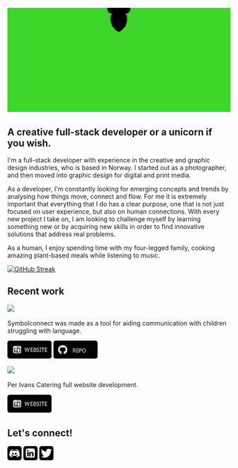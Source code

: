 
![](croppedheader.gif)

A creative full-stack developer or a unicorn if you wish.
---------------------------------------------------------

I'm a full-stack developer with experience in the creative and graphic design industries, who is based in Norway. I started out as a photographer, and then moved into graphic design for digital and print media. 

As a developer, I'm constantly looking for emerging concepts and trends by analysing how things move, connect and flow. For me it is extremely important that everything that I do has a clear purpose, one that is not just focused on user experience, but also on human connections. With every new project I take on, I am looking to challenge myself by learning something new or by acquiring new skills in order to find innovative solutions that address real problems.

As a human, I enjoy spending time with my four-legged family, cooking amazing plant-based meals while listening to music.

[![GitHub Streak](https://streak-stats.demolab.com?user=ninjanordbo&theme=github-dark&date_format=j%20M%5B%20Y%5D)](https://git.io/streak-stats)



Recent work
---------------------------------------------------------

![](symbolconnect.gif)

Symbolconnect was made as a tool for aiding communication with children struggling with language.

<p align="left"> </a> <a href="https://symbolconnect.netlify.app/about.html" target="_blank" rel="noreferrer"><img src="https://github.com/ninjanordbo/ninjanordbo/blob/main/website.svg" width="100" height="auto" /></a> <a </a> <a href="https://www.github.com/ninjanordbo/SymbolConnect" target="_blank" rel="noreferrer"><img src="https://github.com/ninjanordbo/ninjanordbo/blob/main/repo.svg" width="100" height="auto" /></a></p>

![](perivans-s.gif)

Per Ivans Catering full website development. 

<p align="left"> </a> <a href="https://www.perivanscatering.no" target="_blank" rel="noreferrer"><img src="https://github.com/ninjanordbo/ninjanordbo/blob/main/website.svg" width="100" height="auto" /></a> <a </a>

Let's connect!
---------------------------------------------------------

<p align="left"> </a> <a href="https://discord.com/users/ninjanordbo#9090" target="_blank" rel="noreferrer"><img src="https://github.com/ninjanordbo/ninjanordbo/blob/main/discord.svg" width="32" height="32" /></a> <a </a> <a href="https://www.linkedin.com/in/ninanordbo" target="_blank" rel="noreferrer"><img src="https://github.com/ninjanordbo/ninjanordbo/blob/main/linkedin.svg" width="32" height="32" /></a> <a href="https://www.twitter.com/ninjanordbo" target="_blank" rel="noreferrer"><img src="https://github.com/ninjanordbo/ninjanordbo/blob/main/twitter.svg" width="32" height="32" /></a></p>
